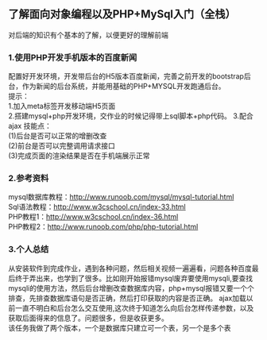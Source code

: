 ## 了解面向对象编程以及PHP+MySql入门（全栈）<br>
对后端的知识有个基本的了解，以便更好的理解前端<br>
### 1.使用PHP开发手机版本的百度新闻<br>
配置好开发环境，开发带后台的H5版本百度新闻，完善之前开发的bootstrap后台，作为新闻的后台系统，并能用基础的PHP+MYSQL开发跑通后台。<br>
提示： <br>
1.加入meta标签开发移动端H5页面<br>
2.搭建mysql+php开发环境，交作业的时候记得带上sql脚本+php代码。 3.配合ajax 技能点： <br>
(1)后台是否可以正常的增删改查<br>
(2)前台是否可以完整调用请求接口 <br>
(3)完成页面的渲染结果是否在手机端展示正常<br>

### 2.参考资料<br>
mysql数据库教程：http://www.runoob.com/mysql/mysql-tutorial.html<br>
Sql语法教程：http://www.w3cschool.cn/index-33.html<br>
PHP教程1：http://www.w3cschool.cn/index-36.html<br>
PHP教程2：http://www.runoob.com/php/php-tutorial.html<br>
### 3.个人总结<br>
 从安装软件到完成作业，遇到各种问题，然后相关视频一遍遍看，问题各种百度最后终于弄出来，也学到了很多。比如刚开始报错mysql废弃要使用mysqli,要查找mysqli的使用方法，然后后台增删改查数据库内容，php+mysql报错又要一个个排查，先排查数据库语句是否正确，然后打印获取的内容是否正确。
 ajax加载以前一直不明白和后台怎么交互使用,这次终于知道怎么向后台怎样传递参数，以及获取后面得来的信息了。问题很多，但是收获更多。<br>
 该任务我做了两个版本，一个是数据库只建立可一个表，另一个是多个表<br>
